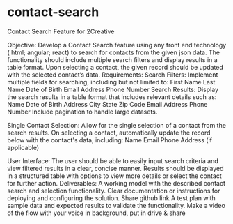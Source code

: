 # contact-search
Contact Search Feature for 2Creative



Objective:
Develop a Contact Search feature using any front end technology ( html; angular; react) to search for contacts from the given json data. The functionality should include multiple search filters and display results in a table format. Upon selecting a contact, the given record should be updated with the selected contact’s data.
Requirements:
Search Filters:
Implement multiple fields for searching, including but not limited to:
First Name
Last Name
Date of Birth
Email Address
Phone Number
Search Results:
Display the search results in a table format that includes relevant details such as:
Name
Date of Birth
Address
City
State
Zip Code
Email Address
Phone Number
Include pagination to handle large datasets.

Single Contact Selection:
Allow for the single selection of a contact from the search results.
On selecting a contact, automatically update the record below with the contact's data, including:
Name
Email
Phone
Address (if applicable)

User Interface:
The user should be able to easily input search criteria and view filtered results in a clear, concise manner.
Results should be displayed in a structured table with options to view more details or select the contact for further action.
Deliverables:
A working model with the described contact search and selection functionality.
Clear documentation or instructions for deploying and configuring the solution.
Share github link 
A test plan with sample data and expected results to validate the functionality.
Make a video of the flow with your voice in background, put in drive & share
